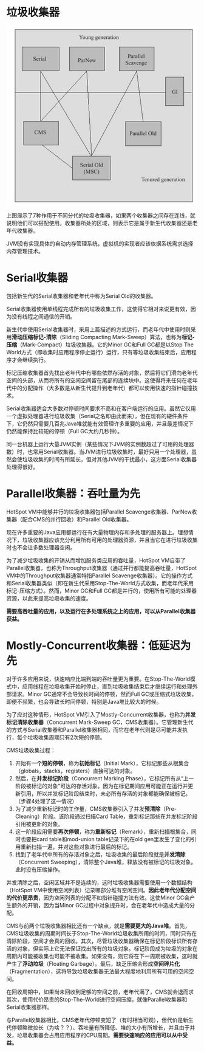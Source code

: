 # 垃圾收集器
![](../image/JVM/GC.png)

上图展示了7种作用于不同分代的垃圾收集器，如果两个收集器之间存在连线，就说明他们可以搭配使用。收集器所处的区域，则表示它是属于新生代收集器还是老年代收集器。

JVM没有实现具体的自动内存管理系统，虚拟机的实现者应该依据系统需求选择内存管理技术。

# Serial收集器
包括新生代的Serial收集器和老年代中称为Serial Old的收集器。

Serial收集器使用单线程完成所有的垃圾收集工作，这使得它相对来说更有效，因为没有线程之间通信的开销。

新生代中使用Serial收集器时，采用上篇描述的方式运行，而老年代中使用时则采用**滑动压缩标记-清除**（Sliding Compacting Mark-Sweep）算法，也称为**标记-压缩**（Mark-Compact）垃圾收集器。它的Minor GC和Full GC都是以Stop The World方式（即收集时应用程序停止运行）运行，只有等垃圾收集结束后，应用程序才会继续执行。

标记压缩收集器首先找出老年代中有哪些依然存活的对象，然后将它们滑向老年代空间的头部，从而将所有的空闲空间留在尾部的连续块中。这使得将来任何在老年代中的分配操作（大多数是从新生代提升到老年代）都可以使用快速的指针碰撞技术。

Serial收集器适合大多数对停顿时间要求不高和在客户端运行的应用。虽然它仅用一个虚拟处理器进行垃圾收集（Serial之名即由此而来），但在现有的硬件条件下，它仍然只需要几百兆Java堆就能有效管理许多重要的应用，并且最差情况下仍然能保持比较短的停顿（Full GC大约几秒钟）。

同一台机器上运行大量JVM实例（某些情况下JVM的实例数超过了可用的处理器数）时，也常用Serial收集器。当JVM进行垃圾收集时，最好只用一个处理器，虽然会使垃圾收集的时间有所延长，但对其他JVM的干扰最小，这方面Serial收集器处理得很好。

# Parallel收集器：吞吐量为先
HotSpot VM中能够并行的垃圾收集器包括Parallel Scavenge收集器、ParNew收集器（配合CMS的并行回收）和Parallel Old收集器。

现在许多重要的Java应用都运行在有大量物理内存和多处理的服务器上。理想情况下，垃圾收集器应该充分利用所有可用的处理器资源，并且当它在进行垃圾收集时也不会让多数处理器空闲。

为了减少垃圾收集的开销从而增加服务类应用的吞吐量，HotSpot VM自带了Parallel收集器，也称为Throughput收集器（通过并行都能提高吞吐量，HotSpot VM中的Throughput收集器通常特指Parallel Scavenge收集器）。它的操作方式和Serial收集器类似（即在新生代采用Stop-The-World方式收集，而老年代采用标记-压缩方式）。然而，Minor GC和Full GC都是并行的，使用所有可能的处理器资源，以此来提高垃圾收集的速度。

**需要高吞吐量的应用，以及运行在多处理系统之上的应用，可以从Parallel收集器获益。**

# Mostly-Concurrent收集器：低延迟为先
对于许多应用来说，快速响应比端到端的吞吐量更为重要。在Stop-The-World模式中，应用线程在垃圾收集开始时停止，直到垃圾收集结束后才继续运行和处理外部请求。Minor GC通常不会导致长时间的停顿，然而Full GC或压缩式垃圾收集，即便不频繁，也会导致长时间停顿，特别是Java堆比较大的时候。

为了应对这种情形，HotSpot VM引入了Mostly-Concurrent收集器，也称为**并发标记清除收集器**（Concurrent Mark-Sweep GC，CMS收集器）。它管理新生代的方式与Serial收集器和Parallel收集器相同，而它在老年代则是尽可能并发执行，每个垃圾收集周期只有2次短的停顿。

CMS垃圾收集过程：
1. 开始有**一个短的停顿**，称为**初始标记**（Initial Mark），它标记那些从根集合（globals，stacks，registers）直接可达的对象。
2. 然后，在**并发标记阶段**（Concurrent Marking Phase），它标记所有从“上一阶段被标记的对象”可达的存活对象。因为在标记期间应用可能正在运行并更新引用，所以并发标记阶段结束时，未必所有存活的对象都能确保被标记。（步骤4处理了这一情况）
3. 为了减少重新标记时的工作量，CMS收集器引入了并发**预清除**（Pre-Cleaning）阶段。该阶段通过扫描Card Table，重新标记那些在并发标记阶段引用被更新的对象。
4. 这一阶段应用需要**再次停顿**，称为**重新标记**（Remark），重新扫描根集合，同时也要把card table和mod-union table记录下的在old gen里发生了变化的引用重新扫描一遍，并对这些对象进行最后的标记。
5. 找到了老年代中所有的存活对象之后，垃圾收集的最后阶段就是**并发清除**（Concurrent Sweeping），清除整个Java堆，释放没有被标记的垃圾对象。此时没有压缩操作。

并发清除之后，空闲区域并不是连续的，这时垃圾收集器需要使用一个数据结构（HotSpot VM中使用空闲列表）记录哪部分堆有空闲空间。**因此老年代分配空间的代价更昂贵**，因为空闲列表的分配不如指针碰撞方法有效。这使Minor GC会产生额外的开销，因为当Minor GC过程中对象提升时，会在老年代中造成大量的分配。

CMS与前两个垃圾收集器相比还有一个缺点，就是**需要更大的Java堆**。首先，CMS垃圾收集的周期时间长于Stop-The-World垃圾收集所用的时间，同时只有在清除阶段，空间才会真的回收。其次，尽管垃圾收集器确保在标记阶段标识所有存活的对象，但实际上它无法保证找出所有的垃圾对象。标记阶段成为垃圾的对象在周期内可能被收集也可能不被收集。如果没有，则它将在下一周期被收集，这时就产生了**浮动垃圾**（Floating Garbage）。最后，缺乏压缩会形成**空间碎片化**（Fragmentation），这将导致垃圾收集器无法最大程度地利用所有可用的空闲空间。

在回收周期中，如果尚未回收到足够的空间之前，老年代满了，CMS就会退而求其次，使用代价昂贵的Stop-The-World进行空间压缩，就像Parallel收集器和Serial收集器那样。

与Parallel收集器相比，CMS老年代停顿变短了（有时相当可观），但代价是新生代停顿略微拉长（为啥？？）、吞吐量有所降低、堆的大小有所增长，并且由于并发，垃圾收集器会占用应用程序的CPU周期。**需要快速响应的应用可以从中受益。**
